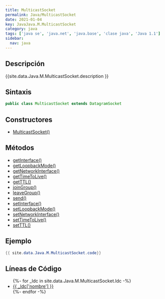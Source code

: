 ```yaml
---
title: MulticastSocket
permalink: Java/MulticastSocket
date: 2021-01-04
key: JavaJava.M.MulticastSocket
category: java
tags: ['java se', 'java.net', 'java.base', 'clase java', 'Java 1.1']
sidebar: 
  nav: java
---
```


## Descripción
{{site.data.Java.M.MulticastSocket.description }}

## Sintaxis
~~~java
public class MulticastSocket extends DatagramSocket
~~~

## Constructores
* [MulticastSocket()](/Java/MulticastSocket/MulticastSocket/)

## Métodos
* [getInterface()](/Java/MulticastSocket/getInterface)
* [getLoopbackMode()](/Java/MulticastSocket/getLoopbackMode)
* [getNetworkInterface()](/Java/MulticastSocket/getNetworkInterface)
* [getTimeToLive()](/Java/MulticastSocket/getTimeToLive)
* [getTTL()](/Java/MulticastSocket/getTTL)
* [joinGroup()](/Java/MulticastSocket/joinGroup)
* [leaveGroup()](/Java/MulticastSocket/leaveGroup)
* [send()](/Java/MulticastSocket/send)
* [setInterface()](/Java/MulticastSocket/setInterface)
* [setLoopbackMode()](/Java/MulticastSocket/setLoopbackMode)
* [setNetworkInterface()](/Java/MulticastSocket/setNetworkInterface)
* [setTimeToLive()](/Java/MulticastSocket/setTimeToLive)
* [setTTL()](/Java/MulticastSocket/setTTL)

## Ejemplo
~~~java
{{ site.data.Java.M.MulticastSocket.code}}
~~~

## Líneas de Código
<ul>
{%- for _ldc in site.data.Java.M.MulticastSocket.ldc -%}
   <li>
       <a href="{{_ldc['url'] }}">{{ _ldc['nombre'] }}</a>
   </li>
{%- endfor -%}
</ul>
